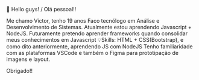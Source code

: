  👋 Hello guys! / Olá pessoal!!
 
Me chamo Victor, tenho 19 anos
Faco tecnólogo em Análise e Desenvolvimento de Sistemas. Atualmente estou aprendendo Javascript + NodeJS. Futuramente pretendo aprender frameworks 
quando consolidar meus conhecimentos em Javascript
💡Skills: HTML + CSS(Bootstrap), e como dito anteriormente, aprendendo JS com NodeJS
Tenho familiaridade com as plataformas VSCode e também o Figma para prototipação de imagens e layout.

Obrigado!!




